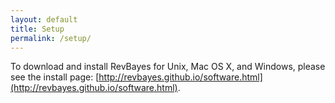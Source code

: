 ```yaml
---
layout: default
title: Setup
permalink: /setup/
---
```


To download and install RevBayes for Unix, Mac OS X, and Windows, please see the install page: [http://revbayes.github.io/software.html](http://revbayes.github.io/software.html). 

